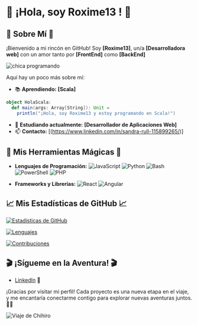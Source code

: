 # 🌟 **¡Hola, soy Roxime13  !** 🌟

## 🌈 **Sobre Mí** 🌈

¡Bienvenido a mi rincón en GitHub! Soy **[Roxime13]**, un/a **[Desarrolladora web]** con un amor tanto por **[FrontEnd]** como **[BackEnd]** 

![chica programando](https://pa1.narvii.com/6351/4e4bf1091ab8fb141ee9db56510e779486b5865e_hq.gif)

Aquí hay un poco más sobre mí:

- 📚 **Aprendiendo:** **[Scala]**

```scala
object HolaScala:
  def main(args: Array[String]): Unit = 
    println("¡Hola, soy Roxime13 y estoy programando en Scala!")

```
- 💬 **Estudiando actualmente:** **[Desarrollador de Aplicaciones Web]**
- 📫 **Contacto:** [(https://www.linkedin.com/in/sandra-rull-115899265/)] 

## 🎨 **Mis Herramientas Mágicas** 🎨

- **Lenguajes de Programación:** 
  ![JavaScript](https://img.shields.io/badge/JavaScript-F7DF1C?style=flat&logo=javascript&logoColor=000000) 
  ![Python](https://img.shields.io/badge/Python-3776AB?style=flat&logo=python&logoColor=ffffff) 
  ![Bash](https://img.shields.io/badge/Bash-4EAA25?style=flat&logo=gnu-bash&logoColor=ffffff) 
  ![PowerShell](https://img.shields.io/badge/PowerShell-5391FE?style=flat&logo=powershell&logoColor=ffffff)
  ![PHP](https://img.shields.io/badge/PHP-787CB5?style=flat&logo=php&logoColor=ffffff)

- **Frameworks y Librerías:** 
  ![React](https://img.shields.io/badge/React-61DAFB?style=flat&logo=react&logoColor=000000) 
  ![Angular](https://img.shields.io/badge/Angular-DD0031?style=flat&logo=angular&logoColor=ffffff)

## 📈 **Mis Estadísticas de GitHub** 📈

[![Estadísticas de GitHub](https://github-readme-stats.vercel.app/api?username=Roxime13&show_icons=true&hide_title=true&hide=prs&count_private=true&include_all_commits=true)](https://github.com/Roxime13)

[![Lenguajes](https://github-readme-stats.vercel.app/api/top-langs/?username=Roxime13&layout=compact)](https://github.com/Roxime13)

[![Contribuciones](https://activity-graph.herokuapp.com/graph?username=Roxime13&bg_color=ffffff&color=000000&line=000000&point=000000&area=true&hide_border=true)](https://github.com/Roxime13)

## 🎬 **¡Sígueme en la Aventura!** 🎬

- [LinkedIn]((https://www.linkedin.com/in/sandra-rull-115899265/)) 💼

¡Gracias por visitar mi perfil! Cada proyecto es una nueva etapa en el viaje, y me encantaría conectarme contigo para explorar nuevas aventuras juntos. 🌟✨

![Viaje de Chihiro](https://i0.wp.com/www.lapausadelrender.com/wp-content/uploads/2016/10/viaje-de-chihiro.gif?resize=500%2C300)
